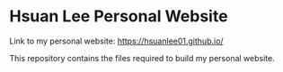 Hsuan Lee Personal Website
===

Link to my personal website: https://hsuanlee01.github.io/

This repository contains the files required to build my personal website.
